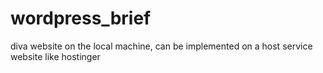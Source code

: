 # wordpress_brief
diva website on the local machine, can be implemented on a host service website like hostinger
